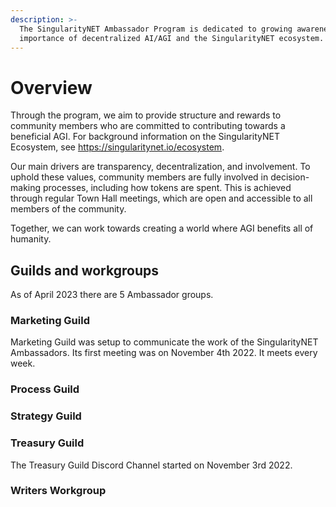 ```yaml
---
description: >-
  The SingularityNET Ambassador Program is dedicated to growing awareness of the
  importance of decentralized AI/AGI and the SingularityNET ecosystem.
---
```


# Overview

Through the program, we aim to provide structure and rewards to community members who are committed to contributing towards a beneficial AGI. For background information on the SingularityNET Ecosystem, see https://singularitynet.io/ecosystem.

Our main drivers are transparency, decentralization, and involvement. To uphold these values, community members are fully involved in decision-making processes, including how tokens are spent. This is achieved through regular Town Hall meetings, which are open and accessible to all members of the community.

Together, we can work towards creating a world where AGI benefits all of humanity.

## Guilds and workgroups

As of April 2023 there are 5 Ambassador groups.&#x20;

### Marketing Guild

Marketing Guild was setup to communicate the work of the SingularityNET Ambassadors. Its first meeting was on November 4th 2022. It meets every week.&#x20;

### Process Guild

### Strategy Guild

### Treasury Guild

The Treasury Guild Discord Channel started on November 3rd 2022.

### Writers Workgroup
